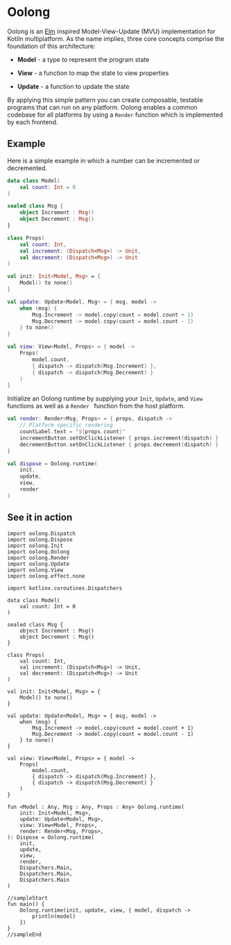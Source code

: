 # Oolong

Oolong is an [Elm](https://guide.elm-lang.org/architecture) inspired Model-View-Update (MVU) implementation for Kotiln multiplatform. As the name implies, three core concepts comprise the foundation of this architecture: 

* **Model** - a type to represent the program state

* **View** - a function to map the state to view properties

* **Update** - a function to update the state

By applying this simple pattern you can create composable, testable programs that can run on any platform. Oolong enables a common codebase for all platforms by using a `Render` function which is implemented by each frontend.

## Example

Here is a simple example in which a number can be incremented or decremented.

```kotlin 
data class Model(
    val count: Int = 0
)

sealed class Msg {
    object Increment : Msg()
    object Decrement : Msg()
}

class Props(
    val count: Int,
    val increment: (Dispatch<Msg>) -> Unit,
    val decrement: (Dispatch<Msg>) -> Unit
)

val init: Init<Model, Msg> = { 
    Model() to none()
}

val update: Update<Model, Msg> = { msg, model ->
    when (msg) {
        Msg.Increment -> model.copy(count = model.count + 1)
        Msg.Decrement -> model.copy(count = model.count - 1)
    } to none()
}

val view: View<Model, Props> = { model ->
    Props(
        model.count,
        { dispatch -> dispatch(Msg.Increment) },
        { dispatch -> dispatch(Msg.Decrement) }
    )
}
```

Initialize an Oolong runtime by supplying your `Init`, `Update`, and `View` functions as well as a `Render
` function from the host platform.

```kotlin
val render: Render<Msg, Props> = { props, dispatch -> 
    // Platform specific rendering
    countLabel.text = "${props.count}"
    incrementButton.setOnClickListener { props.increment(dispatch) }
    decrementButton.setOnClickListener { props.decrement(dispatch) }
}

val dispose = Oolong.runtime(
    init,
    update,
    view,
    render
)
```

## See it in action
```{.kotlin .playground}
import oolong.Dispatch
import oolong.Dispose
import oolong.Init
import oolong.Oolong
import oolong.Render
import oolong.Update
import oolong.View
import oolong.effect.none

import kotlinx.coroutines.Dispatchers

data class Model(
    val count: Int = 0
)

sealed class Msg {
    object Increment : Msg()
    object Decrement : Msg()
}

class Props(
    val count: Int,
    val increment: (Dispatch<Msg>) -> Unit,
    val decrement: (Dispatch<Msg>) -> Unit
)

val init: Init<Model, Msg> = { 
    Model() to none()
}

val update: Update<Model, Msg> = { msg, model ->
    when (msg) {
        Msg.Increment -> model.copy(count = model.count + 1)
        Msg.Decrement -> model.copy(count = model.count - 1)
    } to none()
}

val view: View<Model, Props> = { model ->
    Props(
        model.count,
        { dispatch -> dispatch(Msg.Increment) },
        { dispatch -> dispatch(Msg.Decrement) }
    )
}

fun <Model : Any, Msg : Any, Props : Any> Oolong.runtime(
    init: Init<Model, Msg>,
    update: Update<Model, Msg>,
    view: View<Model, Props>,
    render: Render<Msg, Props>,
): Dispose = Oolong.runtime(
    init, 
    update, 
    view, 
    render, 
    Dispatchers.Main, 
    Dispatchers.Main, 
    Dispatchers.Main
)

//sampleStart
fun main() {
    Oolong.runtime(init, update, view, { model, dispatch ->
        println(model)
    })
}
//sampleEnd
```
